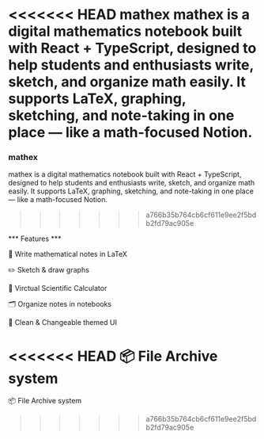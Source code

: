 <<<<<<< HEAD
mathex
mathex is a digital mathematics notebook built with React + TypeScript, designed to help students and enthusiasts write, sketch, and organize math easily. It supports LaTeX, graphing, sketching, and note-taking in one place — like a math-focused Notion.
=======
### mathex ### 
mathex is a digital mathematics notebook built with React + TypeScript, designed to help students and enthusiasts write, sketch, and organize math easily.
It supports LaTeX, graphing, sketching, and note-taking in one place — like a math-focused Notion.
>>>>>>> a766b35b764cb6cf611e9ee2f5bdb2fd79ac905e

*** Features ***

📖 Write mathematical notes in LaTeX

✏️ Sketch & draw graphs

🧮 Virctual Scientific Calculator

🗂️ Organize notes in notebooks

🎨 Clean & Changeable themed UI

<<<<<<< HEAD
📦 File Archive system
=======
📦 File Archive system
>>>>>>> a766b35b764cb6cf611e9ee2f5bdb2fd79ac905e
